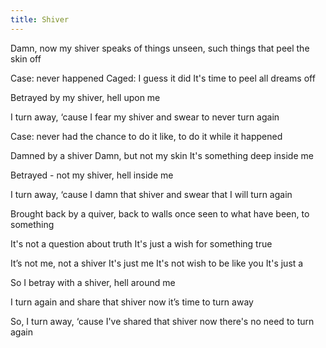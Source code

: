 ```yaml
---
title: Shiver
---
```


Damn,
now my shiver speaks
of things unseen,
such things that peel the skin off

Case: never happened
Caged: I guess it did
It's time to peel all dreams off

Betrayed by my shiver,
hell upon me

I turn away,
‘cause I fear my shiver
and swear to never turn again

Case:
never had the chance
to do it like,
to do it while it happened

Damned by a shiver
Damn, but not my skin
It's something deep inside me

Betrayed - not my shiver,
hell inside me

I turn away,
‘cause I damn that shiver
and swear that I will turn again

Brought back by a quiver,
back to walls once seen
to what have been,
to something

It's not a question about truth
It's just a wish for something true

It’s not me,
not a shiver
It's just me
It's not wish to be like you
It's just a <blank>

So I betray with a shiver,
hell around me

I turn again
and share that shiver
now it’s time to turn away

So, I turn away,
‘cause I've shared that shiver
now there's no need to turn again